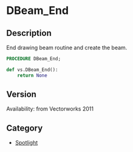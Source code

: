 # DBeam_End

## Description
End drawing beam routine and create the beam.

```pascal
PROCEDURE DBeam_End;
```

```python
def vs.DBeam_End():
    return None
```

## Version
Availability: from Vectorworks 2011

## Category
* [Spotlight](../Categories/Spotlight.md)
